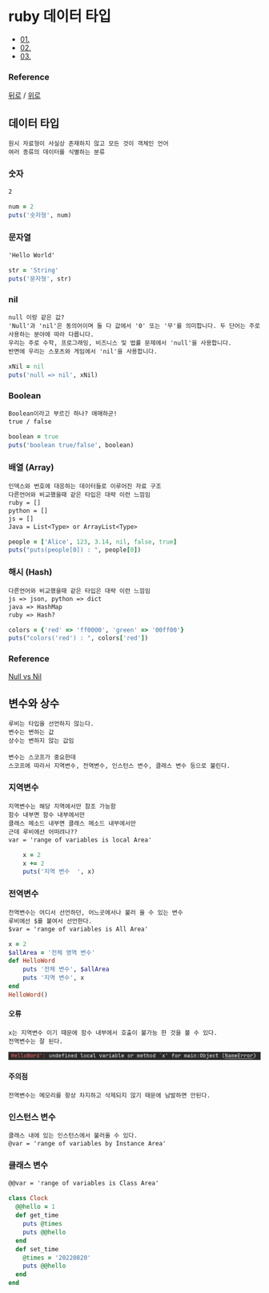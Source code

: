 # 

# ruby 데이터 타입
* [01. ](#1)
* [02. ](#2)
* [03. ](#3)

### Reference
[뒤로](../README.md) / [위로](#컨탠츠-제목)

## 데이터 타입 
    원시 자료형이 사실상 존재하지 않고 모든 것이 객체인 언어
    여러 종류의 데이터를 식별하는 분류

### 숫자
    2
```ruby
num = 2
puts('숫자형', num)
```

### 문자열
    'Hello World'
```ruby
str = 'String'
puts('문자형', str)
```

### nil
    null 이랑 같은 값?
    'Null'과 'nil'은 동의어이며 둘 다 값에서 '0' 또는 '무'를 의미합니다. 두 단어는 주로 사용하는 분야에 따라 다릅니다. 
    우리는 주로 수학, 프로그래밍, 비즈니스 및 법률 문제에서 'null'을 사용합니다. 
    반면에 우리는 스포츠와 게임에서 'nil'을 사용합니다.

```ruby
xNil = nil
puts('null => nil', xNil)
```
### Boolean
    Boolean이라고 부르긴 하나? 애매하군!
    true / false
```ruby
boolean = true
puts('boolean true/false', boolean)
```
### 배열 (Array)
    인덱스와 번호에 대응하는 데이터들로 이루어진 자료 구조
    다른언어와 비교했을때 같은 타입은 대략 이런 느낌임 
    ruby = []
    python = [] 
    js = []
    Java = List<Type> or ArrayList<Type>
```ruby
people = ['Alice', 123, 3.14, nil, false, true]
puts("puts(people[0]) : ", people[0])
```


### 해시 (Hash)
    다른언어와 비교했을때 같은 타입은 대략 이런 느낌임 
    js => json, python => dict
    java => HashMap
    ruby => Hash?
    
```ruby
colors = {'red' => 'ff0000', 'green' => '00ff00'}
puts("colors('red') : ", colors['red'])
```

### Reference
[Null vs Nil](https://grammarhow.com/null-vs-nil/)


## 변수와 상수
    루비는 타입을 선언하지 않는다. 
    변수는 변하는 값
    상수는 변하지 않는 값임
    
    변수는 스코프가 중요한데
    스코프에 따라서 지역변수, 전역변수, 인스턴스 변수, 클래스 변수 등으로 불린다.


### 지역변수
    지역변수는 해당 지역에서만 참조 가능함 
    함수 내부면 함수 내부에서만
    클래스 메소드 내부면 클래스 메소드 내부에서만
    근데 루비에선 어떠려나??
    var = 'range of variables is local Area'

```ruby
    x = 2
    x += 2
    puts('지역 변수  ', x)
```

### 전역변수
    전역변수는 어디서 선언하던, 어느곳에서나 불러 올 수 있는 변수
    루비에선 $를 붙여서 선언한다.
    $var = 'range of variables is All Area'

```ruby
x = 2
$allArea = '전체 영역 변수'
def HelloWord
    puts '전체 변수', $allArea
    puts '지역 변수', x
end
HelloWord()
```
#### 오류
    x는 지역변수 이기 때문에 함수 내부에서 호출이 불가능 한 것을 볼 수 있다.
    전역변수는 잘 된다.
![img.png](img.png)

#### 주의점
    전역변수는 메모리를 항상 차지하고 삭제되지 않기 때문에 남발하면 안된다.
    

### 인스턴스 변수
    클래스 내에 있는 인스턴스에서 불러올 수 있다.
    @var = 'range of variables by Instance Area'

### 클래스 변수
    @@var = 'range of variables is Class Area'

```ruby
class Clock
  @@hello = 1
  def get_time
    puts @times
    puts @@hello
  end
  def set_time
    @times = '20220820'
    puts @@hello
  end
end
```

